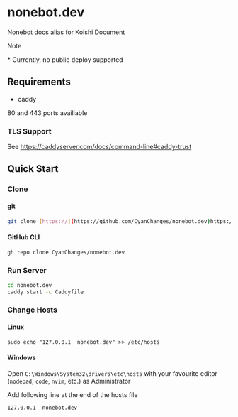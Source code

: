 # nonebot.dev
Nonebot docs alias for Koishi Document

> [!NOTE]
> \* Currently, no public deploy supported

## Requirements
- caddy  

80 and 443 ports availiable

### TLS Support
See <https://caddyserver.com/docs/command-line#caddy-trust>

## Quick Start

### Clone

#### git
```sh
git clone [https://](https://github.com/CyanChanges/nonebot.dev)https://github.com/CyanChanges/nonebot.dev
```
#### GitHub CLI
```sh
gh repo clone CyanChanges/nonebot.dev
```

### Run Server

```sh
cd nonebot.dev
caddy start -c Caddyfile
```

### Change Hosts

#### Linux
```shell
sudo echo "127.0.0.1  nonebot.dev" >> /etc/hosts
```

#### Windows
Open `C:\Windows\System32\drivers\etc\hosts`
with your favourite editor (`nodepad`, `code`, `nvim`, etc.) as Administrator

Add following line at the end of the hosts file
```hosts
127.0.0.1  nonebot.dev
```
